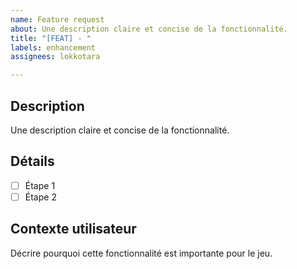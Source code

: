```yaml
---
name: Feature request
about: Une description claire et concise de la fonctionnalité.
title: "[FEAT] - "
labels: enhancement
assignees: lokkotara

---
```


## Description
Une description claire et concise de la fonctionnalité.

## Détails
- [ ] Étape 1
- [ ] Étape 2

## Contexte utilisateur
Décrire pourquoi cette fonctionnalité est importante pour le jeu.
